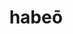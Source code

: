 ---
title: habeō
meaning: to have, hold
ch: [ten, f1, f, ss, ss2, 7r]
pos: verb
inf: habēre
secondppstem: hab
infend: ēre
thirdpp: habuī
fourthpp: habitus
conjugation: second
sixms: H
six: y
---